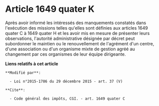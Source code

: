 # Article 1649 quater K

Après avoir informé les intéressés des manquements constatés dans l'exécution des missions telles qu'elles sont définies aux
articles 1649 quater C à 1649 quater H et les avoir mis en mesure de présenter leurs observations, l'autorité administrative
désignée par décret peut subordonner le maintien ou le renouvellement de l'agrément d'un centre, d'une association ou d'un
organisme mixte de gestion agréé au changement par ces organismes de leur équipe dirigeante.

**Liens relatifs à cet article**

	**Modifié par**:

	  - Loi n°2015-1786 du 29 décembre 2015 - art. 37 (V)

	**Cite**:

	  - Code général des impôts, CGI. - art. 1649 quater C
